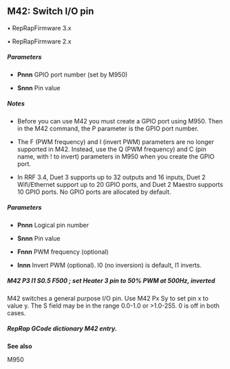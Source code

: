 ## M42: Switch I/O pin

• RepRapFirmware 3.x

• RepRapFirmware 2.x

##### Parameters

- **Pnnn** GPIO port number (set by M950)

- **Snnn** Pin value

##### Notes

- Before you can use M42 you must create a GPIO port using M950. Then in the M42 command, the P parameter is the GPIO port number.

- The F (PWM frequency) and I (invert PWM) parameters are no longer supported in M42. Instead, use the Q (PWM frequency) and C (pin name, with ! to invert) parameters in M950 when you create the GPIO port.

- In RRF 3.4, Duet 3 supports up to 32 outputs and 16 inputs, Duet 2 Wifi/Ethernet support up to 20 GPIO ports, and Duet 2 Maestro supports 10 GPIO ports. No GPIO ports are allocated by default.

##### Parameters

- **Pnnn** Logical pin number

- **Snnn** Pin value

- **Fnnn** PWM frequency (optional)

- **Innn** Invert PWM (optional). I0 (no inversion) is default, I1 inverts.

##### M42 P3 I1 S0.5 F500 ; set Heater 3 pin to 50% PWM at 500Hz, inverted

M42 switches a general purpose I/O pin. Use M42 Px Sy to set pin x to value y. The S field may be in the range 0.0-1.0 or \>1.0-255. 0 is off in both cases.

##### RepRap GCode dictionary M42 entry.

**See also**

M950

